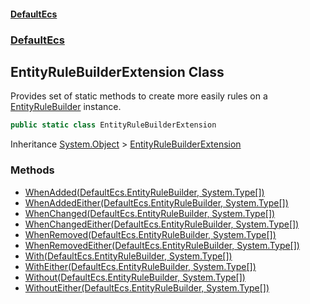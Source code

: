 #### [DefaultEcs](./index.md 'index')
### [DefaultEcs](./DefaultEcs.md 'DefaultEcs')
## EntityRuleBuilderExtension Class
Provides set of static methods to create more easily rules on a [EntityRuleBuilder](./DefaultEcs-EntityRuleBuilder.md 'DefaultEcs.EntityRuleBuilder') instance.  
```csharp
public static class EntityRuleBuilderExtension
```
Inheritance [System.Object](https://docs.microsoft.com/en-us/dotnet/api/System.Object 'System.Object') &gt; [EntityRuleBuilderExtension](./DefaultEcs-EntityRuleBuilderExtension.md 'DefaultEcs.EntityRuleBuilderExtension')  
### Methods
- [WhenAdded(DefaultEcs.EntityRuleBuilder, System.Type[])](./DefaultEcs-EntityRuleBuilderExtension-WhenAdded(DefaultEcs-EntityRuleBuilder_System-Type--).md 'DefaultEcs.EntityRuleBuilderExtension.WhenAdded(DefaultEcs.EntityRuleBuilder, System.Type[])')
- [WhenAddedEither(DefaultEcs.EntityRuleBuilder, System.Type[])](./DefaultEcs-EntityRuleBuilderExtension-WhenAddedEither(DefaultEcs-EntityRuleBuilder_System-Type--).md 'DefaultEcs.EntityRuleBuilderExtension.WhenAddedEither(DefaultEcs.EntityRuleBuilder, System.Type[])')
- [WhenChanged(DefaultEcs.EntityRuleBuilder, System.Type[])](./DefaultEcs-EntityRuleBuilderExtension-WhenChanged(DefaultEcs-EntityRuleBuilder_System-Type--).md 'DefaultEcs.EntityRuleBuilderExtension.WhenChanged(DefaultEcs.EntityRuleBuilder, System.Type[])')
- [WhenChangedEither(DefaultEcs.EntityRuleBuilder, System.Type[])](./DefaultEcs-EntityRuleBuilderExtension-WhenChangedEither(DefaultEcs-EntityRuleBuilder_System-Type--).md 'DefaultEcs.EntityRuleBuilderExtension.WhenChangedEither(DefaultEcs.EntityRuleBuilder, System.Type[])')
- [WhenRemoved(DefaultEcs.EntityRuleBuilder, System.Type[])](./DefaultEcs-EntityRuleBuilderExtension-WhenRemoved(DefaultEcs-EntityRuleBuilder_System-Type--).md 'DefaultEcs.EntityRuleBuilderExtension.WhenRemoved(DefaultEcs.EntityRuleBuilder, System.Type[])')
- [WhenRemovedEither(DefaultEcs.EntityRuleBuilder, System.Type[])](./DefaultEcs-EntityRuleBuilderExtension-WhenRemovedEither(DefaultEcs-EntityRuleBuilder_System-Type--).md 'DefaultEcs.EntityRuleBuilderExtension.WhenRemovedEither(DefaultEcs.EntityRuleBuilder, System.Type[])')
- [With(DefaultEcs.EntityRuleBuilder, System.Type[])](./DefaultEcs-EntityRuleBuilderExtension-With(DefaultEcs-EntityRuleBuilder_System-Type--).md 'DefaultEcs.EntityRuleBuilderExtension.With(DefaultEcs.EntityRuleBuilder, System.Type[])')
- [WithEither(DefaultEcs.EntityRuleBuilder, System.Type[])](./DefaultEcs-EntityRuleBuilderExtension-WithEither(DefaultEcs-EntityRuleBuilder_System-Type--).md 'DefaultEcs.EntityRuleBuilderExtension.WithEither(DefaultEcs.EntityRuleBuilder, System.Type[])')
- [Without(DefaultEcs.EntityRuleBuilder, System.Type[])](./DefaultEcs-EntityRuleBuilderExtension-Without(DefaultEcs-EntityRuleBuilder_System-Type--).md 'DefaultEcs.EntityRuleBuilderExtension.Without(DefaultEcs.EntityRuleBuilder, System.Type[])')
- [WithoutEither(DefaultEcs.EntityRuleBuilder, System.Type[])](./DefaultEcs-EntityRuleBuilderExtension-WithoutEither(DefaultEcs-EntityRuleBuilder_System-Type--).md 'DefaultEcs.EntityRuleBuilderExtension.WithoutEither(DefaultEcs.EntityRuleBuilder, System.Type[])')
